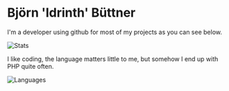 # Björn 'Idrinth' Büttner

I'm a developer using github for most of my projects as you can see below.

![Stats](https://github-readme-stats.vercel.app/api?username=idrinth&count_private=true&theme=chartreuse-dark&show_icons=true)

I like coding, the language matters little to me, but somehow I end up with PHP quite often.

![Languages](https://github-readme-stats.vercel.app/api/top-langs/?username=idrinth&theme=chartreuse-dark&langs_count=10&layout=compact)
